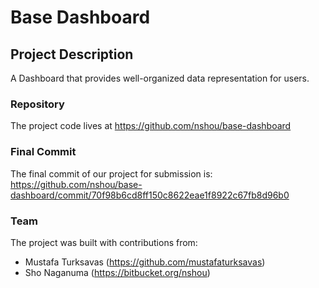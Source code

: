 # Base Dashboard

## Project Description
A Dashboard that provides well-organized data representation for users.

### Repository

The project code lives at https://github.com/nshou/base-dashboard

### Final Commit
The final commit of our project for submission is:
https://github.com/nshou/base-dashboard/commit/70f98b6cd8ff150c8622eae1f8922c67fb8d96b0

### Team
The project was built with contributions from:

- Mustafa Turksavas (https://github.com/mustafaturksavas)
- Sho Naganuma (https://bitbucket.org/nshou)
